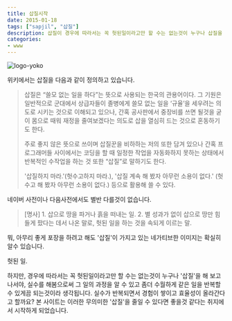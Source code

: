 ```yaml
---
title: 삽질시작
date: 2015-01-18
tags: ["sapjil", "삽질"]
description: 삽질이 경우에 따라서는 꼭 헛된일이라고만 할 수는 없는것이 누구나 삽질을 해 보고 나서야, 실수를 통해 과정을 알 수 있고 좀더 수월하게 같은 실수 없이 반복할 수 있게끔 되는것이라 생각됩니다. 주로 프론트엔드의 업무를 하는데 있어 시작하는 누군가, 모르고 있던 누군가에게 도움이 된다면 좋을 것 같은 것들을 그동안 모아뒀던 서랍장에서 하나하나 꺼내가면서 정리해볼 생각입니다.
categories:
- www
---
```


![logo-yoko](https://farm9.staticflickr.com/8638/16119247417_6274a1e591_o.png)

위키에서는 삽질을 다음과 같이 정의하고 있습니다.

<blockquote>삽질은 “쓸모 없는 일을 하다”는 뜻으로 사용되는 한국의 관용어이다. 그 기원은 일반적으로 군대에서 상급자들이 졸병에게 쓸모 없는 일을 ‘규율’을 세우려는 의도로 시키는 것으로 이해되고 있으나, 간혹 공사판에서 중장비를 쓰면 될것을 굳이 몸으로 때워 재정을 줄여보겠다는 의도로 삽을 열심히 드는 것으로 혼동하기도 한다.

주로 좋지 않은 뜻으로 쓰이며 삽질꾼을 비하하는 저의 또한 담겨 있으나 간혹 프로그래머들 사이에서는 코딩을 할 때 일정한 작업을 자동화하지 못하는 상태에서 반복적인 수작업을 하는 것 또한 “삽질”로 말하기도 한다.

'삽질하지 마라.'(헛수고하지 마라.), '삽질 계속 해 봤자 아무런 소용이 없다.' (헛수고 해 봤자 아무런 소용이 없다.) 등으로 활용해 쓸 수 있다.
</blockquote>

네이버 사전이나 다음사전에서도 별반 다를것이 없습니다.

<blockquote>
<span class="word_class">[명사]</span>
1. 삽으로 땅을 파거나 흙을 떠내는 일.
2. 별 성과가 없이 삽으로 땅만 힘들게 팠다는 데서 나온 말로, 헛된 일을 하는 것을 속되게 이르는 말.
</blockquote>

뭐, 아무리 좋게 포장을 하려고 해도 '삽질'이 가지고 있는 네가티브한 이미지는 확실히 알수 있습니다.

헛된 일.

하지만, 경우에 따라서는 꼭 헛된일이라고만 할 수는 없는것이 누구나 '삽질'을 해 보고 나서야, 실수를 해봄으로써 그 일의 과정을 알 수 있고 좀더 수월하게 같은 일을 반복할 수 있게끔 되는것이라 생각됩니다. 실수가 반복되면서 경험이 쌓이고 효율성이 올라간다고 할까요? 본 사이트는 이러한 무의미한 '삽질'을 줄일 수 있다면 좋을것 같다는 취지에서 시작하게 되었습니다.